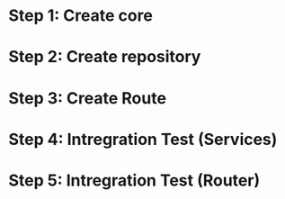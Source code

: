 # Step 1: Create core

# Step 2: Create repository

# Step 3: Create Route

# Step 4: Intregration Test (Services)

# Step 5: Intregration Test (Router)
